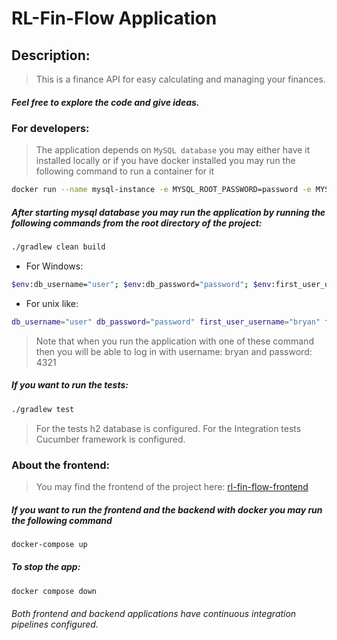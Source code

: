 # RL-Fin-Flow Application

## Description:

> This is a finance API for easy calculating and managing your finances.

##### Feel free to explore the code and give ideas.

### For developers:

> The application depends on `MySQL database` you may either have it installed locally
> or if you have docker installed you may run the following command to run a container for it

```bash
docker run --name mysql-instance -e MYSQL_ROOT_PASSWORD=password -e MYSQL_USER=user -e MYSQL_PASSWORD=password  -e MYSQL_DATABASE=rl-fin-flow_db -d -p 3306:3306 mysql:8
```

##### After starting mysql database you may run the application by running the following commands from the root directory of the project:

```bash
./gradlew clean build
```

- For Windows:

```bash
$env:db_username="user"; $env:db_password="password"; $env:first_user_username="bryan"; $env:first_user_password="4321"; gradle bootRun
```

- For unix like:

```bash
db_username="user" db_password="password" first_user_username="bryan" first_user_password="4321" gradle bootRun
```

>Note that when you run the application with one of these command then you will be able to log in with 
>username: bryan and password: 4321

##### If you want to run the tests:

```bash
./gradlew test
```

> For the tests h2 database is configured.
> For the Integration tests Cucumber framework is configured.

### About the frontend:

> You may find the frontend of the project here:
> [rl-fin-flow-frontend](https://github.com/RumenTerziev/rl-fin-flow-frontend)

##### If you want to run the frontend and the backend with docker you may run the following command

```bash
docker-compose up
```

##### To stop the app:

```bash
docker compose down
```

###### Both frontend and backend applications have continuous integration pipelines configured.